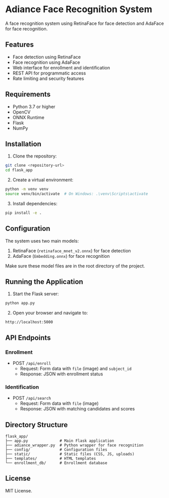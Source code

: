 # Adiance Face Recognition System

A face recognition system using RetinaFace for face detection and AdaFace for face recognition.

## Features

- Face detection using RetinaFace
- Face recognition using AdaFace
- Web interface for enrollment and identification
- REST API for programmatic access
- Rate limiting and security features

## Requirements

- Python 3.7 or higher
- OpenCV
- ONNX Runtime
- Flask
- NumPy

## Installation

1. Clone the repository:
```bash
git clone <repository-url>
cd flask_app
```

2. Create a virtual environment:
```bash
python -m venv venv
source venv/bin/activate  # On Windows: .\venv\Scripts\activate
```

3. Install dependencies:
```bash
pip install -e .
```

## Configuration

The system uses two main models:
1. RetinaFace (`retinaface_mnet_v2.onnx`) for face detection
2. AdaFace (`Embedding.onnx`) for face recognition

Make sure these model files are in the root directory of the project.

## Running the Application

1. Start the Flask server:
```bash
python app.py
```

2. Open your browser and navigate to:
```
http://localhost:5000
```

## API Endpoints

### Enrollment
- POST `/api/enroll`
  - Request: Form data with `file` (image) and `subject_id`
  - Response: JSON with enrollment status

### Identification
- POST `/api/search`
  - Request: Form data with `file` (image)
  - Response: JSON with matching candidates and scores

## Directory Structure

```
flask_app/
├── app.py              # Main Flask application
├── adiance_wrapper.py  # Python wrapper for face recognition
├── config/             # Configuration files
├── static/             # Static files (CSS, JS, uploads)
├── templates/          # HTML templates
└── enrollment_db/      # Enrollment database
```

## License

MIT License.
